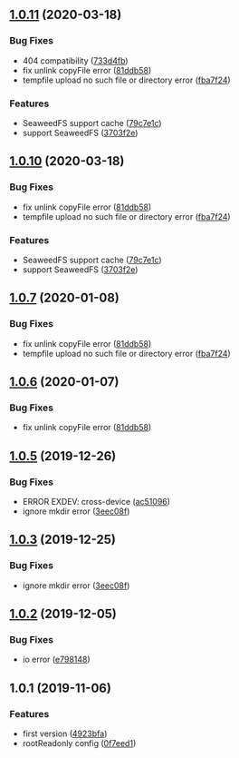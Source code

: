 ## [1.0.11](https://github.com/somewind/express-web-file-store/compare/v1.0.5...v1.0.11) (2020-03-18)


### Bug Fixes

* 404 compatibility ([733d4fb](https://github.com/somewind/express-web-file-store/commit/733d4fb))
* fix unlink copyFile error ([81ddb58](https://github.com/somewind/express-web-file-store/commit/81ddb58))
* tempfile upload no such file or directory error ([fba7f24](https://github.com/somewind/express-web-file-store/commit/fba7f24))


### Features

* SeaweedFS support cache ([79c7e1c](https://github.com/somewind/express-web-file-store/commit/79c7e1c))
* support SeaweedFS ([3703f2e](https://github.com/somewind/express-web-file-store/commit/3703f2e))



## [1.0.10](https://github.com/somewind/express-web-file-store/compare/v1.0.5...v1.0.10) (2020-03-18)


### Bug Fixes

* fix unlink copyFile error ([81ddb58](https://github.com/somewind/express-web-file-store/commit/81ddb58))
* tempfile upload no such file or directory error ([fba7f24](https://github.com/somewind/express-web-file-store/commit/fba7f24))


### Features

* SeaweedFS support cache ([79c7e1c](https://github.com/somewind/express-web-file-store/commit/79c7e1c))
* support SeaweedFS ([3703f2e](https://github.com/somewind/express-web-file-store/commit/3703f2e))



## [1.0.7](https://github.com/somewind/express-web-file-store/compare/v1.0.5...v1.0.7) (2020-01-08)


### Bug Fixes

* fix unlink copyFile error ([81ddb58](https://github.com/somewind/express-web-file-store/commit/81ddb58))
* tempfile upload no such file or directory error ([fba7f24](https://github.com/somewind/express-web-file-store/commit/fba7f24))



## [1.0.6](https://github.com/somewind/express-web-file-store/compare/v1.0.5...v1.0.6) (2020-01-07)


### Bug Fixes

* fix unlink copyFile error ([81ddb58](https://github.com/somewind/express-web-file-store/commit/81ddb58))



## [1.0.5](https://github.com/somewind/express-web-file-store/compare/v1.0.2...v1.0.5) (2019-12-26)


### Bug Fixes

* ERROR EXDEV: cross-device ([ac51096](https://github.com/somewind/express-web-file-store/commit/ac51096))
* ignore mkdir error ([3eec08f](https://github.com/somewind/express-web-file-store/commit/3eec08f))



## [1.0.3](https://github.com/somewind/express-web-file-store/compare/v1.0.2...v1.0.3) (2019-12-25)


### Bug Fixes

* ignore mkdir error ([3eec08f](https://github.com/somewind/express-web-file-store/commit/3eec08f))



## [1.0.2](https://github.com/somewind/express-web-file-store/compare/v1.0.1...v1.0.2) (2019-12-05)


### Bug Fixes

* io error ([e798148](https://github.com/somewind/express-web-file-store/commit/e798148))



## 1.0.1 (2019-11-06)


### Features

* first version ([4923bfa](https://github.com/somewind/express-web-file-store/commit/4923bfa))
* rootReadonly config ([0f7eed1](https://github.com/somewind/express-web-file-store/commit/0f7eed1))



